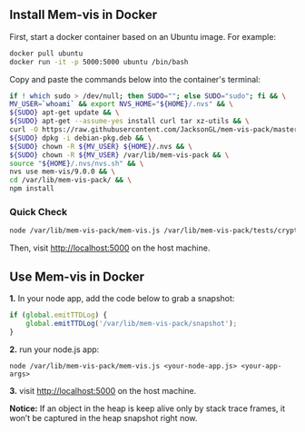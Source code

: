 ## Install Mem-vis in Docker

First, start a docker container based on an Ubuntu image. For example:
```bash
docker pull ubuntu
docker run -it -p 5000:5000 ubuntu /bin/bash
```

Copy and paste the commands below into the container's terminal:
```bash
if ! which sudo > /dev/null; then SUDO=""; else SUDO="sudo"; fi && \
MV_USER=`whoami` && export NVS_HOME="${HOME}/.nvs" && \
${SUDO} apt-get update && \
${SUDO} apt-get --assume-yes install curl tar xz-utils && \
curl -O https://raw.githubusercontent.com/JacksonGL/mem-vis-pack/master/bin/linux/debian-pkg.deb && \
${SUDO} dpkg -i debian-pkg.deb && \
${SUDO} chown -R ${MV_USER} ${HOME}/.nvs && \
${SUDO} chown -R ${MV_USER} /var/lib/mem-vis-pack && \
source "${HOME}/.nvs/nvs.sh" && \
nvs use mem-vis/9.0.0 && \
cd /var/lib/mem-vis-pack/ && \
npm install
```

### Quick Check

```bash
node /var/lib/mem-vis-pack/mem-vis.js /var/lib/mem-vis-pack/tests/crypto.js
```

Then, visit [http://localhost:5000](http://localhost:5000) on the host machine.

## Use Mem-vis in Docker

<!--
  **1.** Make sure the main file is wrapped as follows. E.g., ```app.js``` is the main file if you run ```node app.js```.

```javascript
setTimeout(() => {}, 0);
setTimeout(() => {
	// content of main file
}, 10);
```
-->

  **1.** In your node app, add the code below to grab a snapshot:

```javascript
if (global.emitTTDLog) {
    global.emitTTDLog('/var/lib/mem-vis-pack/snapshot');
}
```

  **2.** run your node.js app:

```
node /var/lib/mem-vis-pack/mem-vis.js <your-node-app.js> <your-app-args>
```
  
  **3.** visit [http://localhost:5000](http://localhost:5000) on the host machine.

**Notice:** If an object in the heap is keep alive only by stack trace frames, it won’t be captured in the heap snapshot right now.
